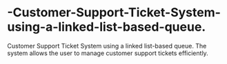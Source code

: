 # -Customer-Support-Ticket-System-using-a-linked-list-based-queue.
 Customer Support Ticket System using a linked list-based queue.  The system allows the user to manage customer support tickets efficiently.  
